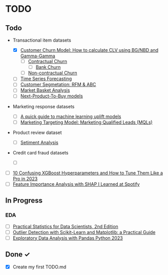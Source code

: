# TODO

## Todo

- Transactional item datasets

  - [x] [Customer Churn Model: How to calculate CLV using BG/NBD and Gamma-Gamma](https://practicaldatascience.co.uk/data-science/how-to-calculate-clv-using-bgnbd-and-gamma-gamma)
    - [ ] [Contractual Churn](https://practicaldatascience.co.uk/machine-learning/how-to-create-a-contractual-churn-model)
      - [ ] [Bank Churn](https://www.kaggle.com/code/youssefyasserali/bank-churn-xgboost-catboost-0-8915-auc)
    - [ ] [Non-contractual Churn](https://practicaldatascience.co.uk/machine-learning/how-to-create-a-non-contractual-churn-model-for-your-ecommerce-site)
  - [ ] [Time Series Forecasting](https://practicaldatascience.co.uk/machine-learning/how-to-create-time-series-sales-forecasts-using-prophet)
  - [ ] [Customer Segmetation: RFM & ABC](https://practicaldatascience.co.uk/data-science/how-to-segment-customers-based-on-their-value-using-rfm-and-abc)
  - [ ] [Market Basket Analysis](https://practicaldatascience.co.uk/data-science/how-to-use-the-apriori-algorithm-for-market-basket-analysis)
  - [ ] [Next-Product-To-Buy models](https://practicaldatascience.co.uk/machine-learning/a-quick-guide-to-next-product-to-buy-models)

- Marketing response datasets
  - [ ] [A quick guide to machine learning uplift models](https://practicaldatascience.co.uk/machine-learning/a-quick-guide-to-machine-learning-uplift-models)
  - [ ] [Marketing Targeting Model: Marketing Qualified Leads (MQLs)](https://practicaldatascience.co.uk/machine-learning/how-to-create-a-response-model-to-improve-outbound-sales#google_vignette)
- Product review dataset
  - [ ] [Setiment Analysis](https://practicaldatascience.co.uk/machine-learning/how-to-use-nlp-to-identify-what-drives-customer-satisfaction)
- Credit card fraud datasets
  - [ ] []()
- [ ] [10 Confusing XGBoost Hyperparameters and How to Tune Them Like a Pro in 2023](https://medium.com/towards-data-science/10-confusing-xgboost-hyperparameters-and-how-to-tune-them-like-a-pro-in-2023-e305057f546)
- [ ] [Feature Importance Analysis with SHAP I Learned at Spotify](https://medium.com/towards-data-science/feature-importance-analysis-with-shap-i-learned-at-spotify-aacd769831b4)

## In Progress

### EDA

- [ ] [Practical Statistics for Data Scientists, 2nd Edition](https://learning.oreilly.com/library/view/practical-statistics-for/9781492072935/ch01.html)
- [ ] [Outlier Detection with Scikit-Learn and Matplotlib: a Practical Guide](https://medium.com/towards-data-science/outlier-detection-with-scikit-learn-and-matplotlib-a-practical-guide-382d1411b8ec)
- [ ] [Exploratory Data Analysis with Pandas Python 2023](https://www.youtube.com/watch?v=xi0vhXFPegw&list=LL&index=53)

## Done ✓

- [x] Create my first TODO.md
